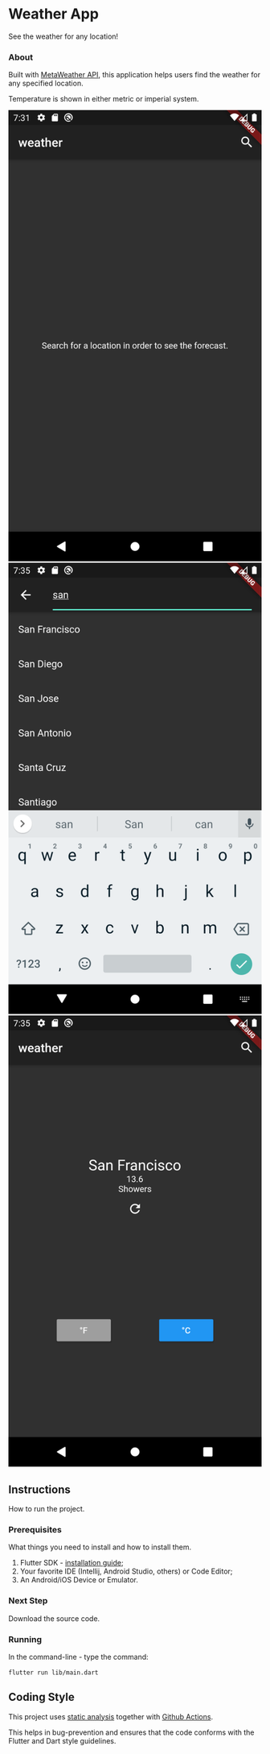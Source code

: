 # Weather App

See the weather for any location!

### About

Built with [MetaWeather API](https://www.metaweather.com/api/), this application helps users find the weather for any specified location.

Temperature is shown in either metric or imperial system.

![Home](screenshots/home.png)
![Search](screenshots/search.png)
![Weather Forecast](screenshots/weather.png)


## Instructions

How to run the project.

### Prerequisites

What things you need to install and how to install them.

1. Flutter SDK - [installation guide](https://flutter.dev/docs/get-started/install);
2. Your favorite IDE (Intellij, Android Studio, others) or Code Editor;
3. An Android/iOS Device or Emulator.

### Next Step
Download the source code.

### Running

In the command-line - type the command:
```shell
flutter run lib/main.dart
```

## Coding Style

This project uses [static analysis](https://github.com/nicovlad16/google-flutter-projects/blob/master/analysis_options.yaml) together with [Github Actions](https://github.com/nicovlad16/google-flutter-projects/actions).

This helps in bug-prevention and ensures that the code conforms with the Flutter and Dart style guidelines.
